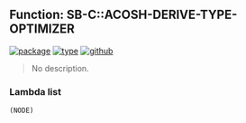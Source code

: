 ## Function: SB-C::ACOSH-DERIVE-TYPE-OPTIMIZER
[![package](https://img.shields.io/badge/Package-SB--C-5f9ea0.svg?style=social&colorA=999999)](../) [![type](https://img.shields.io/badge/Type-Function-5f9ea0.svg?style=social&colorA=999999)](../#function) [![github](https://img.shields.io/badge/GitHub-View_the_source-5f9ea0.svg?style=social&colorA=999999&logo=github)](https://github.com/sbcl/sbcl/blob/master/src/compiler/float-tran.lisp/) 

> No description.

### Lambda list
```
(NODE)
```
